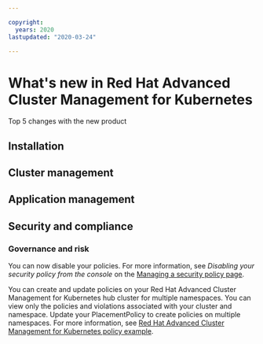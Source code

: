 ```yaml
---

copyright:
  years: 2020
lastupdated: "2020-03-24"

---
```


# What's new in Red Hat Advanced Cluster Management for Kubernetes 

Top 5 changes with the new product


## Installation
## Cluster management
## Application management
## Security and compliance
### Governance and risk

You can now disable your policies. For more information, see _Disabling your security policy from the console_ on the [Managing a security policy page](../manage_cluster/manage_grc_policy.md).

You can create and update policies on your Red Hat Advanced Cluster Management for Kubernetes hub cluster for multiple namespaces. You can view only the policies and violations associated with your cluster and namespace. Update your PlacementPolicy to create policies on multiple namespaces. For more information, see [Red Hat Advanced Cluster Management for Kubernetes policy example](../compliance/policy_example.md).



